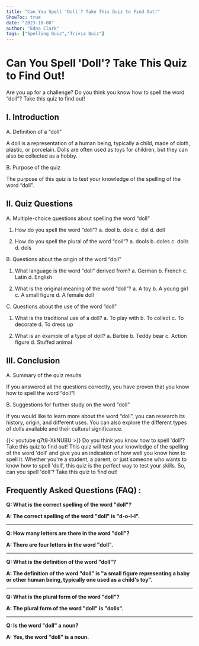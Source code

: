 ```yaml
---
title: "Can You Spell 'Doll'? Take This Quiz to Find Out!"
ShowToc: true 
date: "2023-10-08"
author: "Edna Clark" 
tags: ["Spelling Quiz","Trivia Quiz"]
---
```

# Can You Spell 'Doll'? Take This Quiz to Find Out!

Are you up for a challenge? Do you think you know how to spell the word “doll”? Take this quiz to find out!

## I. Introduction

A. Definition of a “doll”

A doll is a representation of a human being, typically a child, made of cloth, plastic, or porcelain. Dolls are often used as toys for children, but they can also be collected as a hobby.

B. Purpose of the quiz

The purpose of this quiz is to test your knowledge of the spelling of the word “doll”.

## II. Quiz Questions

A. Multiple-choice questions about spelling the word “doll”

1. How do you spell the word “doll”?
a. dool
b. dole
c. dol
d. doll

2. How do you spell the plural of the word “doll”?
a. dools
b. doles
c. dolls
d. dols

B. Questions about the origin of the word “doll”

1. What language is the word “doll” derived from?
a. German
b. French
c. Latin
d. English

2. What is the original meaning of the word “doll”?
a. A toy
b. A young girl
c. A small figure
d. A female doll

C. Questions about the use of the word “doll”

1. What is the traditional use of a doll?
a. To play with
b. To collect
c. To decorate
d. To dress up

2. What is an example of a type of doll?
a. Barbie
b. Teddy bear
c. Action figure
d. Stuffed animal

## III. Conclusion

A. Summary of the quiz results

If you answered all the questions correctly, you have proven that you know how to spell the word “doll”!

B. Suggestions for further study on the word “doll”

If you would like to learn more about the word “doll”, you can research its history, origin, and different uses. You can also explore the different types of dolls available and their cultural significance.

{{< youtube q7t8-XkNUBU >}} 
Do you think you know how to spell 'doll'? Take this quiz to find out! This quiz will test your knowledge of the spelling of the word 'doll' and give you an indication of how well you know how to spell it. Whether you're a student, a parent, or just someone who wants to know how to spell 'doll', this quiz is the perfect way to test your skills. So, can you spell 'doll'? Take this quiz to find out!

## Frequently Asked Questions (FAQ) :
**Q: What is the correct spelling of the word "doll"?**

**A: The correct spelling of the word "doll" is "d-o-l-l".**

---

**Q: How many letters are there in the word "doll"?**

**A: There are four letters in the word "doll".**

---

**Q: What is the definition of the word "doll"?**

**A: The definition of the word "doll" is "a small figure representing a baby or other human being, typically one used as a child's toy".**

---

**Q: What is the plural form of the word "doll"?**

**A: The plural form of the word "doll" is "dolls".**

---

**Q: Is the word "doll" a noun?**

**A: Yes, the word "doll" is a noun.**





